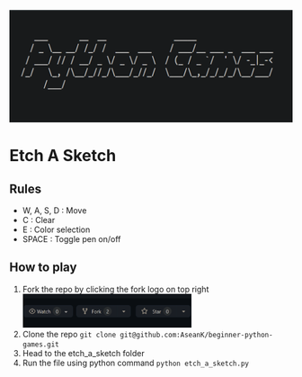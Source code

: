 <p align="center">
  <a href="https://github.com/AseanK/beginner-python-games" target="_blank">
    <img src="../images/logo.png" width = "2560px" height = "200px">
  </a>
</p>

# Etch A Sketch
<!-- Game Rules -->
## Rules
- W, A, S, D : Move
- C : Clear
- E : Color selection
- SPACE : Toggle pen on/off

## How to play
1. Fork the repo by clicking the fork logo on top right <img src="../images/fork.png" width="300" height="60">
2. Clone the repo `git clone git@github.com:AseanK/beginner-python-games.git`
3. Head to the etch_a_sketch folder
4. Run the file using python command `python etch_a_sketch.py`
